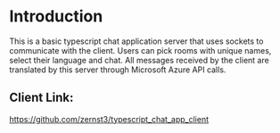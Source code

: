 # Introduction

This is a basic typescript chat application server that uses sockets to communicate with the client. Users can pick rooms with unique names, select their language and chat. All messages received by the client are translated by this server through Microsoft Azure API calls.

## Client Link:

https://github.com/zernst3/typescript_chat_app_client
